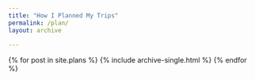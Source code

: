 ```yaml
---
title: "How I Planned My Trips"
permalink: /plan/
layout: archive
    
---
```


{% for post in site.plans %}
  {% include archive-single.html %}
{% endfor %}
